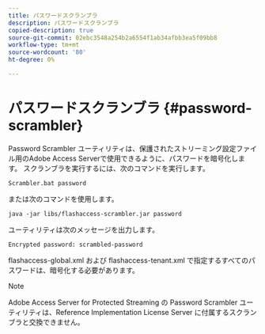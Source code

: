 ```yaml
---
title: パスワードスクランブラ
description: パスワードスクランブラ
copied-description: true
source-git-commit: 02ebc3548a254b2a6554f1ab34afbb3ea5f09bb8
workflow-type: tm+mt
source-wordcount: '80'
ht-degree: 0%

---
```


# パスワードスクランブラ {#password-scrambler}

Password Scrambler ユーティリティは、保護されたストリーミング設定ファイル用のAdobe Access Serverで使用できるように、パスワードを暗号化します。 スクランブラを実行するには、次のコマンドを実行します。

```
Scrambler.bat password 
```

または次のコマンドを使用します。

```
java -jar libs/flashaccess-scrambler.jar password  
```

ユーティリティは次のメッセージを出力します。

```
Encrypted password: scrambled-password 
```

flashaccess-global.xml および flashaccess-tenant.xml で指定するすべてのパスワードは、暗号化する必要があります。

>[!NOTE]
>
>Adobe Access Server for Protected Streaming の Password Scrambler ユーティリティは、Reference Implementation License Server に付属するスクランブラと交換できません。

